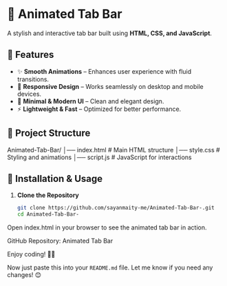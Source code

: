 # 🎨 Animated Tab Bar  

A stylish and interactive tab bar built using **HTML, CSS, and JavaScript**.  

## 🚀 Features  
- ✨ **Smooth Animations** – Enhances user experience with fluid transitions.  
- 📱 **Responsive Design** – Works seamlessly on desktop and mobile devices.  
- 🎨 **Minimal & Modern UI** – Clean and elegant design.  
- ⚡ **Lightweight & Fast** – Optimized for better performance.  

## 📂 Project Structure  
Animated-Tab-Bar/ │── index.html # Main HTML structure
│── style.css # Styling and animations
│── script.js # JavaScript for interactions

## 🔧 Installation & Usage  
1. **Clone the Repository**  
   ```sh
   git clone https://github.com/sayanmaity-me/Animated-Tab-Bar-.git
   cd Animated-Tab-Bar-
Open index.html in your browser to see the animated tab bar in action.

GitHub Repository: Animated Tab Bar

Enjoy coding! 🚀✨


Now just paste this into your `README.md` file. Let me know if you need any changes! 😊




